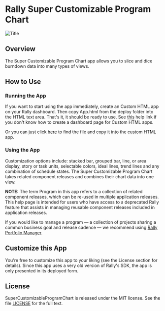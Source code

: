 Rally Super Customizable Program Chart
======================

![Title](https://raw.github.com/RallyApps/SuperCustomizableProgramChart/master/screenshots/title-screenshot.png)

## Overview

The Super Customizable Program Chart app allows you to slice and dice burndown data into many types of views.

## How to Use

### Running the App

If you want to start using the app immediately, create an Custom HTML app on your Rally dashboard. Then copy App.html from the deploy folder into the HTML text area. That's it, it should be ready to use. See [this](http://www.rallydev.com/help/use_apps#create) help link if you don't know how to create a dashboard page for Custom HTML apps.

Or you can just click [here](https://raw.github.com/RallyApps/SuperCustomizableProgramChart/master/deploy/App.html) to find the file and copy it into the custom HTML app.

### Using the App

Customization options include: stacked bar, grouped bar, line, or area display, story or task units, selectable colors, ideal lines, trend lines and any combination of schedule states. The Super Customizable Program Chart takes related component releases and combines their chart data into one view.

<b>NOTE:</b> The term Program in this app refers to a collection of related component releases, which can be re-used in multiple application releases. This help page is intended for users who have access to a deprecated Rally feature that assists in managing reusable component releases included in application releases.

If you would like to manage a program — a collection of projects sharing a common business goal and release cadence — we recommend using [Rally Portfolio Manager](http://www.rallydev.com/help/getting-started-rally-portfolio-manager).

## Customize this App

You're free to customize this app to your liking (see the License section for details). Since this app uses a very old version of Rally's SDK, the app is only presented in its deployed form.

## License

SuperCustomizableProgramChart is released under the MIT license.  See the file [LICENSE](https://raw.github.com/RallyApps/SuperCustomizableProgramChart/master/LICENSE) for the full text.
